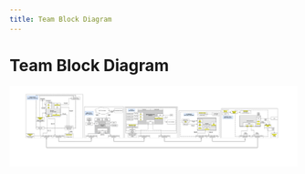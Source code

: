 ```yaml
---
title: Team Block Diagram
---
```


# Team Block Diagram
![BlockDiagram](../Images/Team%20201%20-%20Team%20Block%20Diagram.drawio.png)
